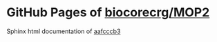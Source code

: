 GitHub Pages of [biocorecrg/MOP2](https://github.com/biocorecrg/MOP2.git)
===
Sphinx html documentation of [aafcccb3](https://github.com/biocorecrg/MOP2/tree/aafcccb3d95f489ad4ab3a93998791639e13db09)
